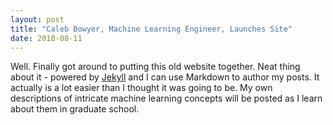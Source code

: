 ```yaml
---
layout: post
title: "Caleb Bowyer, Machine Learning Engineer, Launches Site"
date: 2018-08-11
---
```


Well. Finally got around to putting this old website together. Neat thing about it - powered by [Jekyll](http://jekyllrb.com) and I can use Markdown to author my posts. It actually is a lot easier than I thought it was going to be. My own descriptions of intricate machine learning concepts will be posted as I learn about them in graduate school. 
